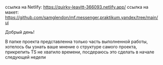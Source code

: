 ссылка на Netlify: https://quirky-leavitt-366093.netlify.app/
ссылка на макет: https://github.com/samglendon/mf.messenger.praktikum.yandex/tree/main/ui


Добрый день!

В папке проекта представленна только часть выполненной работы, хотелось бы узнать ваше мнение о структуре самого 
проекта, прикрепить TS не хватило времени, посдераюсь это сделать в начале следующей недели
